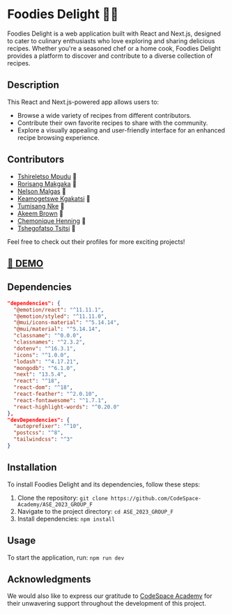 # Foodies Delight 🍔🍲

Foodies Delight is a web application built with React and Next.js, designed to cater to culinary enthusiasts who love exploring and sharing delicious recipes. Whether you're a seasoned chef or a home cook, Foodies Delight provides a platform to discover and contribute to a diverse collection of recipes.

## Description

This React and Next.js-powered app allows users to:

- Browse a wide variety of recipes from different contributors.
- Contribute their own favorite recipes to share with the community.
- Explore a visually appealing and user-friendly interface for an enhanced recipe browsing experience.

## Contributors

- [Tshireletso Mpudu](https://github.com/Tshireletso46) 🍳
- [Rorisang Makgaka](https://github.com/Matere29) 🍰
- [Nelson Malgas](https://github.com/NelsonMALGAS) 🍕
- [Keamogetswe Kgakatsi](https://github.com/kgakatsikeamogetswe) 🥗
- [Tumisang Nke](https://github.com/Tumii01) 🍣
- [Akeem Brown](https://github.com/Akido123) 🍜
- [Chemonique Henning](https://github.com/chemonique) 🧁
- [Tshegofatso Tsitsi](https://github.com/tshegotsitsi) 🍩

Feel free to check out their profiles for more exciting projects!

## [🚀 DEMO](https://foodiesdelight.vercel.app/)

## Dependencies

```json
"dependencies": {
  "@emotion/react": "^11.11.1",
  "@emotion/styled": "^11.11.0",
  "@mui/icons-material": "^5.14.14",
  "@mui/material": "^5.14.14",
  "classname": "^0.0.0",
  "classnames": "^2.3.2",
  "dotenv": "^16.3.1",
  "icons": "^1.0.0",
  "lodash": "^4.17.21",
  "mongodb": "^6.1.0",
  "next": "13.5.4",
  "react": "^18",
  "react-dom": "^18",
  "react-feather": "^2.0.10",
  "react-fontawesome": "^1.7.1",
  "react-highlight-words": "^0.20.0"
},
"devDependencies": {
  "autoprefixer": "^10",
  "postcss": "^8",
  "tailwindcss": "^3"
}

```


## Installation

To install Foodies Delight and its dependencies, follow these steps:

1. Clone the repository: `git clone https://github.com/CodeSpace-Academy/ASE_2023_GROUP_F`
2. Navigate to the project directory: `cd ASE_2023_GROUP_F`
3. Install dependencies: `npm install`

## Usage

To start the application, run: `npm run dev`



## Acknowledgments

We would also like to express our gratitude to [CodeSpace Academy](https://www.google.com/search?gs_ssp=eJwFwTEOQEAQBdBoJQo30KjNJrNiHcEl5O_8oRKEAqf3Xll1axcCv_vUWSjF2MoTaBaZhqii6kyjPD3E86KJiEBGnmrb6dcB8wYG-vb-GkkW4w&q=codespace+academy&rlz=1C1GCEB_enZA1027ZA1027&oq=code&gs_lcrp=EgZjaHJvbWUqEggCEC4YJxivARjHARiABBiKBTIGCAAQRRg8Mg8IARBFGDkYgwEYsQMYgAQyEggCEC4YJxivARjHARiABBiKBTIQCAMQLhjHARixAxjRAxiABDIGCAQQRRg8MgYIBRBFGDwyBggGEEUYPDIGCAcQRRg80gEIMzY1OWowajeoAgCwAgA&sourceid=chrome&ie=UTF-8) for their unwavering support throughout the development of this project.



